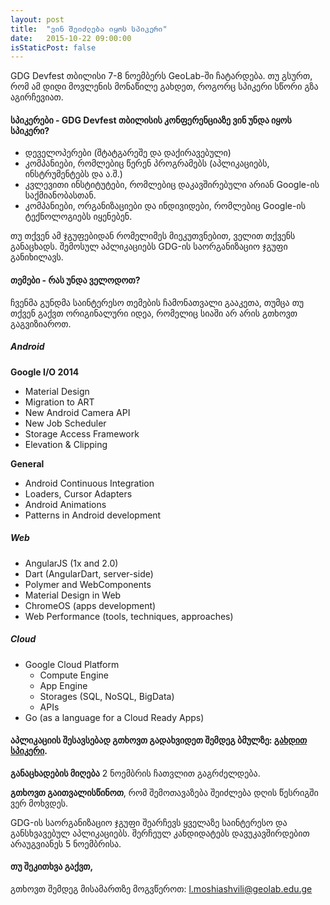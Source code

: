 ```yaml
---
layout: post
title:  "ვინ შეიძლება იყოს სპიკერი"
date:   2015-10-22 09:00:00
isStaticPost: false
---
```

GDG Devfest თბილისი 7-8 ნოემბერს GeoLab-ში ჩატარდება. თუ გსურთ, რომ ამ დიდი მოვლენის მონაწილე გახდეთ, როგორც სპიკერი სწორი გზა აგირჩევიათ. 

#### სპიკერები -  GDG Devfest თბილისის კონფერენციაზე ვინ უნდა იყოს სპიკერი?

* დეველოპერები (შტატგარეშე და დაქირავებული)
* კომპანიები, რომლებიც წერენ პროგრამებს (აპლიკაციებს, ინსტრუმენტებს და ა.შ.)
* კვლევითი ინსტიტუტები, რომლებიც დაკავშირებული არიან Google-ის საქმიანობასთან.
* კომპანიები, ორგანიზაციები და ინდივიდები, რომლებიც Google-ის ტექნოლოგიებს იყენებენ.

თუ თქვენ ამ ჯგუფებიდან რომელიმეს მიეკუთვნებით, ველით თქვენს განაცხადს. შემოსულ აპლიკაციებს GDG-ის საორგანიზაციო ჯგუფი განიხილავს.<br/>

#### თემები - რას უნდა ველოდოთ?

ჩვენმა გუნდმა საინტერესო თემების ჩამონათვალი გააკეთა, თუმცა თუ თქვენ გაქვთ ორიგინალური იდეა, რომელიც სიაში არ არის გთხოვთ გაგვიზიაროთ. 

##### Android

__Google I/O 2014__

* Material Design
* Migration to ART
* New Android Camera API
* New Job Scheduler
* Storage Access Framework
* Elevation & Clipping

__General__

* Android Continuous Integration
* Loaders, Cursor Adapters
* Android Animations
* Patterns in Android development

##### Web

* AngularJS (1x and 2.0)
* Dart (AngularDart, server-side)
* Polymer and WebComponents
* Material Design in Web
* ChromeOS (apps development)
* Web Performance (tools, techniques, approaches)

##### Cloud

* Google Cloud Platform
	* Compute Engine
	* App Engine
	* Storages (SQL, NoSQL, BigData)
	* APIs
* Go (as a language for a Cloud Ready Apps)

#### აპლიკაციის შესავსებად გთხოვთ გადახვიდეთ შემდეგ ბმულზე: [გახდით სპიკერი](http://bit.ly/dfua-c4p).
__განაცხადების მიღება__ 2 ნოემბრის ჩათვლით გაგრძელდება. 

__გთხოვთ გაითვალისწინოთ__, რომ შემოთავაზება შეიძლება დღის წესრიგში ვერ მოხვდეს.<br/>

GDG-ის საორგანიზაციო ჯგუფი შეარჩევს ყველაზე საინტერესო და განსხვავებულ აპლიკაციებს. შერჩეულ კანდიდატებს დავუკავშირდებით არაუგვიანეს 5 ნოემბრისა.<br/>

#### თუ შეკითხვა გაქვთ,
გთხოვთ შემდეგ მისამართზე მოგვწეროთ: [l.moshiashvili@geolab.edu.ge](mailto:l.moshiashvili@geolab.edu.ge)
